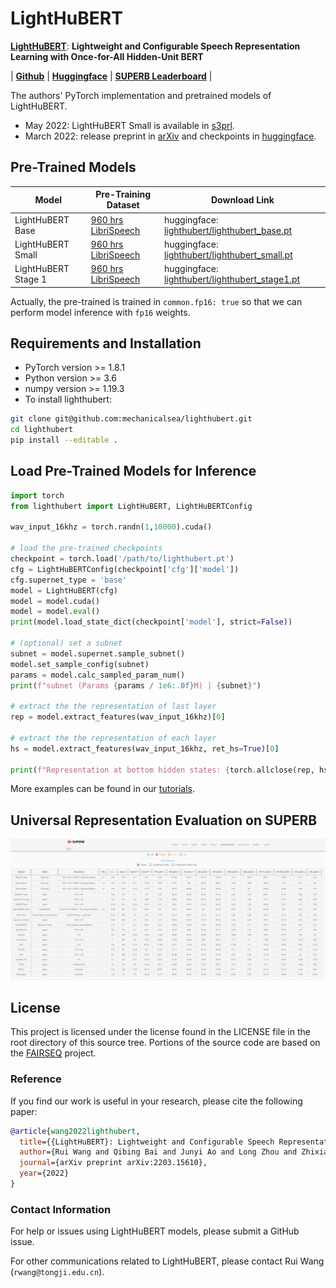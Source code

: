 # LightHuBERT

<!--**Compress pre-trained models for speech representation learning**-->

[**LightHuBERT**](https://arxiv.org/abs/2203.15610): **Lightweight and Configurable Speech Representation Learning with Once-for-All Hidden-Unit BERT**

| [**Github**](https://github.com/mechanicalsea/lighthubert) | [**Huggingface**](https://huggingface.co/mechanicalsea/lighthubert) | [**SUPERB Leaderboard**](https://superbbenchmark.org/leaderboard) |

The authors' PyTorch implementation and pretrained models of LightHuBERT.

- May 2022: LightHuBERT Small is available in [s3prl](https://github.com/s3prl/s3prl/blob/68c99750605b2221611a5eb201b59c2cc42ad5f1/s3prl/upstream/lighthubert/expert.py).
- March 2022: release preprint in [arXiv](https://arxiv.org/abs/2203.15610) and checkpoints in [huggingface](https://huggingface.co/mechanicalsea/lighthubert).

## Pre-Trained Models

| Model | Pre-Training Dataset | Download Link |
|---|---|---|
|LightHuBERT Base| [960 hrs LibriSpeech](http://www.openslr.org/12) | huggingface: [lighthubert/lighthubert_base.pt](https://huggingface.co/mechanicalsea/lighthubert/resolve/main/lighthubert_base.pt) |
|LightHuBERT Small| [960 hrs LibriSpeech](http://www.openslr.org/12) | huggingface: [lighthubert/lighthubert_small.pt](https://huggingface.co/mechanicalsea/lighthubert/resolve/main/lighthubert_small.pt) |
|LightHuBERT Stage 1| [960 hrs LibriSpeech](http://www.openslr.org/12) | huggingface: [lighthubert/lighthubert_stage1.pt](https://huggingface.co/mechanicalsea/lighthubert/resolve/main/lighthubert_stage1.pt) |

Actually, the pre-trained is trained in `common.fp16: true` so that we can perform model inference with `fp16` weights.

## Requirements and Installation

- PyTorch version >= 1.8.1
- Python version >= 3.6
- numpy version >= 1.19.3
- To install lighthubert:

```sh
git clone git@github.com:mechanicalsea/lighthubert.git
cd lighthubert
pip install --editable .
```

## Load Pre-Trained Models for Inference

```python
import torch
from lighthubert import LightHuBERT, LightHuBERTConfig

wav_input_16khz = torch.randn(1,10000).cuda()

# load the pre-trained checkpoints
checkpoint = torch.load('/path/to/lighthubert.pt')
cfg = LightHuBERTConfig(checkpoint['cfg']['model'])
cfg.supernet_type = 'base'
model = LightHuBERT(cfg)
model = model.cuda()
model = model.eval()
print(model.load_state_dict(checkpoint['model'], strict=False))

# (optional) set a subnet
subnet = model.supernet.sample_subnet()
model.set_sample_config(subnet)
params = model.calc_sampled_param_num()
print(f"subnet (Params {params / 1e6:.0f}M) | {subnet}")

# extract the the representation of last layer
rep = model.extract_features(wav_input_16khz)[0]

# extract the the representation of each layer
hs = model.extract_features(wav_input_16khz, ret_hs=True)[0]

print(f"Representation at bottom hidden states: {torch.allclose(rep, hs[-1])}")
```

More examples can be found in our [tutorials](./tutorials/LightHuBERT.ipynb).

## Universal Representation Evaluation on SUPERB

![SUPERB Leaderboard](./tutorials/SUPERB_leaderboard.png)

## License

This project is licensed under the license found in the LICENSE file in the root directory of this source tree.
Portions of the source code are based on the [FAIRSEQ](https://github.com/pytorch/fairseq) project.

### Reference

If you find our work is useful in your research, please cite the following paper:

```bibtex
@article{wang2022lighthubert,
  title={{LightHuBERT}: Lightweight and Configurable Speech Representation Learning with Once-for-All Hidden-Unit {BERT}},
  author={Rui Wang and Qibing Bai and Junyi Ao and Long Zhou and Zhixiang Xiong and Zhihua Wei and Yu Zhang and Tom Ko and Haizhou Li},
  journal={arXiv preprint arXiv:2203.15610},
  year={2022}
}
```

### Contact Information

For help or issues using LightHuBERT models, please submit a GitHub issue.

For other communications related to LightHuBERT, please contact Rui Wang (`rwang@tongji.edu.cn`).
